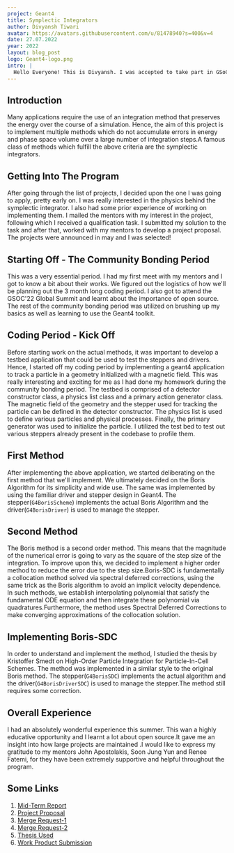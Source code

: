 ```yaml
---
project: Geant4
title: Symplectic Integrators
author: Divyansh Tiwari
avatar: https://avatars.githubusercontent.com/u/81478940?s=400&v=4
date: 27.07.2022
year: 2022
layout: blog_post
logo: Geant4-logo.png
intro: |
  Hello Everyone! This is Divyansh. I was accepted to take part in GSoC 2022 under CERN-HSF and I am contributing to Geant4. My project is about implementing symplectic integrators into the Geant4 codebase. 
---
```


## Introduction

Many applications require the use of an integration method that preserves the energy over the course of a simulation.
Hence, the aim of this project is to implement multiple methods which do not accumulate errors in energy and phase space volume over a large number of integration steps.A famous class of methods which fulfill the above criteria are the symplectic integrators.

## Getting Into The Program

After going through the list of projects, I decided upon the one I was going to apply, pretty early on. I was really interested in the physics behind the symplectic integrator. I also had some prior experience of working on implementing them. I mailed the mentors with my interest in the project, following which I received a qualification task. I submitted my solution to the task and after that, worked with my mentors to develop a project proposal. The projects were announced in may and I was selected!

## Starting Off - The Community Bonding Period

This was a very essential period. I had my first meet with my mentors and I got to know a bit about their works. We figured out the logistics of how we'll be planning out the 3 month long coding period. I also got to attend the GSOC'22 Global Summit and learnt about the importance of open source. The rest of the community bonding period was utilized on brushing up my basics as well as learning to use the Geant4 toolkit.

## Coding Period - Kick Off

Before starting work on the actual methods, it was important to develop a testbed application that could be used to test the steppers and drivers. Hence, I started off my coding period by implementing a geant4 application to track a particle in a geometry initialized with a magnetic field. This was really interesting and exciting for me as I had done my homework during the community bonding period. The testbed is comprised of a detector constructor class, a physics list class and a primary action generator class. The magnetic field of the geometry and the stepper used for tracking the particle can be defined in the detector constructor. The physics list is used to define various particles and physical processes. Finally, the primary generator was used to initialize the particle. I utilized the test bed to test out various steppers already present in the codebase to profile them.

## First Method

After implementing the above application, we started deliberating on the first method that we'll implement. We ultimately decided on the Boris Algorithm for its simplicity and wide use. The same was implemented by using the familiar driver and stepper design in Geant4. The stepper(`G4BorisScheme`) implements the actual Boris Algorithm and the driver(`G4BorisDriver`) is used to manage the stepper.

## Second Method

The Boris method is a second order method. This means that the magnitude of the numerical error is going to vary as the square of the step size of the integration. To improve upon this, we decided to implement a higher order method to reduce the error due to the step size.Boris-SDC is fundamentally a collocation method solved via spectral deferred corrections, using the same trick as the Boris algorithm to avoid an implicit velocity
dependence. In such methods, we establish interpolating polynomial that satisfy the fundamental ODE equation and then integrate these polynomial via quadratures.Furthermore, the method uses Spectral Deferred Corrections to make converging approximations of the  collocation solution.

## Implementing Boris-SDC

In order to understand and implement the method, I studied the thesis by Kristoffer Smedt on High-Order Particle Integration for Particle-In-Cell Schemes.
The method was implemented in a similar style to the original Boris method. The stepper(`G4BorisSDC`) implements the actual algorithm and the driver(`G4BorisDriverSDC`) is used to manage the stepper.The method still requires some correction.

## Overall Experience

I had an absolutely wonderful experience this summer. This wan a highly educative opportunity and I learnt a lot about open source.It gave me an insight into how large projects are maintained .I would like to express my gratitude to my mentors John Apostolakis, Soon Jung Yun and Renee Fatemi, for they have been extremely supportive and helpful throughout the program.

## Some Links

1. [Mid-Term Report](https://docs.google.com/document/d/1LMNU8qvVKALE9EH1Hc5ROZeL-fl60gFf81KE4QsBj0M/edit?usp=sharing)
2. [Project Proposal](https://docs.google.com/document/d/1gLeoJs8HuCoLsN0AeceiVCH1QyNXHK9V3zmpyA0v0QM/edit?usp=sharing)
3. [Merge Request-1](https://gitlab.cern.ch/geant4/geant4-dev/-/merge_requests/2930)
4. [Merge Request-2](https://gitlab.cern.ch/geant4/geant4-dev/-/merge_requests/3029)
5. [Thesis Used](https://etheses.whiterose.ac.uk/22831/1/Smedt%20Thesis%20Final%20v2.pdf)
6. [Work Product Submission](https://docs.google.com/document/d/1p941HeP66Ubo56jffXnzlNsHEQRv72bfRCRtRul1x6U/edit?usp=sharing)